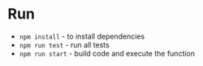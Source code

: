 # Run

- `npm install` - to install dependencies
- `npm run test` - run all tests
- `npm run start` - build code and execute the function
